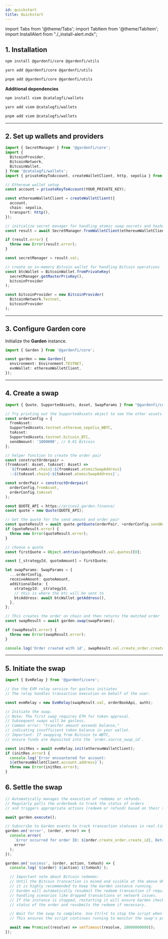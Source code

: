```yaml
---
id: quickstart
title: Quickstart
---
```


import Tabs from '@theme/Tabs';
import TabItem from '@theme/TabItem';
import InstallAlert from "./\_install-alert.mdx";

## 1. Installation

<Tabs>

<TabItem value="npm" label="npm">

```bash
npm install @gardenfi/core @gardenfi/utils
```

</TabItem>

<TabItem value="yarn" label="yarn">

```bash
yarn add @gardenfi/core @gardenfi/utils
```

</TabItem>

<TabItem value="pnpm" label="pnpm">

```bash
pnpm add @gardenfi/core @gardenfi/utils
```

</TabItem>

</Tabs>

**Additional dependencies**

<Tabs>

<TabItem value="npm" label="npm">

```bash
npm install viem @catalogfi/wallets
```

</TabItem>

<TabItem value="yarn" label="yarn">

```bash
yarn add viem @catalogfi/wallets
```

</TabItem>

<TabItem value="pnpm" label="pnpm">

```bash
pnpm add viem @catalogfi/wallets
```

</TabItem>

</Tabs>

---

## 2. Set up wallets and providers

```typescript
import { SecretManager } from '@gardenfi/core';
import {
  BitcoinProvider,
  BitcoinNetwork,
  BitcoinWallet,
} from '@catalogfi/wallets';
import { privateKeyToAccount, createWalletClient, http, sepolia } from 'viem';

// Ethereum wallet setup
const account = privateKeyToAccount(YOUR_PRIVATE_KEY);

const ethereumWalletClient = createWalletClient({
  account,
  chain: sepolia,
  transport: http(),
});

// initialize secret manager for handling atomic swap secrets and hashes
const result = await SecretManager.fromWalletClient(ethereumWalletClient);

if (result.error) {
  throw new Error(result.error);
}

const secretManager = result.val;

// create an in-memory Bitcoin wallet for handling Bitcoin operations
const btcWallet = BitcoinWallet.fromPrivateKey(
  secretManager.getMasterPrivKey(),
  bitcoinProvider
);

const bitcoinProvider = new BitcoinProvider(
  BitcoinNetwork.Testnet,
  bitcoinProvider
);
```

---

## 3. Configure Garden core

Initialize the **Garden** instance.

```typescript
import { Garden } from '@gardenfi/core';

const garden = new Garden({
  environment: Environment.TESTNET,
  evmWallet: ethereumWalletClient,
});
```

---

## 4. Create a swap

```typescript
import { Quote, SupportedAssets, Asset, SwapParams } from "@gardenfi/core";

// Try printing out the SupportedAssets object to see the other assets you can use
const orderConfig = {
  fromAsset:
  SupportedAssets.testnet.ethereum_sepolia_WBTC,
  toAsset:
  SupportedAssets.testnet.bitcoin_BTC,
  sendAmount: '1000000', // 0.01 Bitcoin
};

// helper function to create the order pair
const constructOrderpair =
(fromAsset: Asset, toAsset: Asset) =>
  `${fromAsset.chain}:${fromAsset.atomicSwapAddress}
  ::${toAsset.chain}:${toAsset.atomicSwapAddress}`;

const orderPair = constructOrderpair(
  orderConfig.fromAsset,
  orderConfig.toAsset
);

const QUOTE_API = https://pricev2.garden.finance/
const quote = new Quote(QUOTE_API);

// Get the quote for the send amount and order pair
const quoteResult = await quote.getQuote(orderPair, +orderConfig.sendAmount);
if (quoteResult.error) {
  throw new Error(quoteResult.error);
}

// choose a quote
const firstQuote = Object.entries(quoteResult.val.quotes)[0];

const [_strategyId, quoteAmount] = firstQuote;

let swapParams: SwapParams = {
  ...orderConfig,
  receiveAmount: quoteAmount,
  additionalData: {
    strategyId: _strategyId,
    // this is where the btc will be sent to
    btcAddress: await btcWallet.getAddress(),
  },
};

// This creates the order on chain and then returns the matched order
const swapResult = await garden.swap(swapParams);

if (swapResult.error) {
  throw new Error(swapResult.error);
}

console.log('Order created with id', swapResult.val.create_order.create_id);
```

---

## 5. Initiate the swap

```typescript
import { EvmRelay } from '@gardenfi/core';

// Use the EVM relay service for gasless initiates
// The relay handles transaction execution on behalf of the user.

const evmRelay = new EvmRelay(swapResult.val, orderBookApi, auth);

// Initiate the swap.
// Note: The first swap requires ETH for token approval.
// Subsequent swaps will be gasless.
// Common error: "transfer amount exceeds balance,"
// indicating insufficient token balance in your wallet.
// Important: If swapping from Bitcoin to WBTC,
// ensure funds are deposited into the `order.source_swap_id`.

const initRes = await evmRelay.init(ethereumWalletClient);
if (initRes.error) {
  console.log(`Error encountered for account: 
  ${ethereumWalletClient.account.address}`);
  throw new Error(initRes.error);
}
```

## 6. Settle the swap

```typescript
// Automatically manages the execution of redeems or refunds.
// Regularly polls the orderbook to track the status of orders
// and triggers appropriate actions (redeem or refund) based on their state.

await garden.execute();

// Subscribe to Garden events to track transaction statuses in real-time
garden.on('error', (order, error) => {
  console.error(
    `Error occurred for order ID: ${order.create_order.create_id}, Details:`,
    error
  );
});

garden.on('success', (order, action, txHash) => {
  console.log(`${order} ${action} ${txHash}`);

  // Important note about Bitcoin redeems:
  // Until the Bitcoin transaction is mined and visible at the above URL,
  // it is highly recommended to keep the Garden instance running.
  // Garden will automatically resubmit the redeem transaction if required,
  // handling scenarios like dropped transactions or network issues.
  // If the instance is stopped, restarting it will ensure Garden checks the
  // status of the order and resubmits the redeem if necessary.

  // Wait for the swap to complete. Use Ctrl+C to stop the script when done.
  // This ensures the script continues running to monitor the swap's progress.

  await new Promise((resolve) => setTimeout(resolve, 10000000000));
});
```

